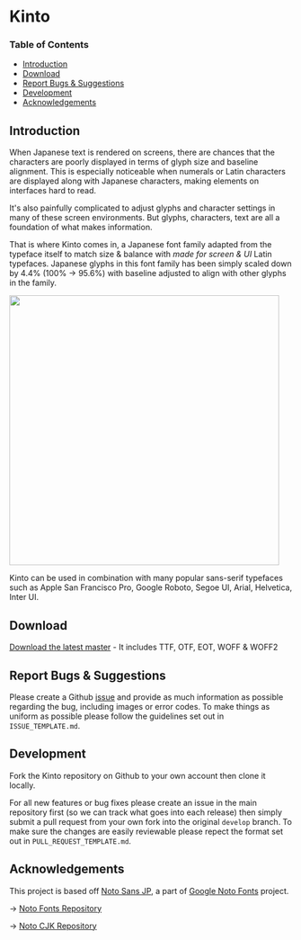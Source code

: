 # Kinto

### Table of Contents

- [Introduction](#introduction)
- [Download](#downloads)
- [Report Bugs & Suggestions](#report-bugs--suggestions)
- [Development](#development)
- [Acknowledgements](#acknowledgements)

## Introduction

When Japanese text is rendered on screens, there are chances that the characters are poorly displayed in terms of glyph size and baseline alignment. This is especially noticeable when numerals or Latin characters are displayed along with Japanese characters, making elements on interfaces hard to read. 

It's also painfully complicated to adjust glyphs and character settings in many of these screen environments. But glyphs, characters, text are all a foundation of what makes information. 

That is where Kinto comes in, a Japanese font family adapted from the typeface itself to match size & balance with _made for screen & UI_ Latin typefaces. Japanese glyphs in this font family has been simply scaled down by 4.4% (100% -> 95.6%) with baseline adjusted to align with other glyphs in the family. 

<img src="https://user-images.githubusercontent.com/3750705/58755945-5b188e00-8529-11e9-8631-973234e48dc7.gif" width="480px">

Kinto can be used in combination with many popular sans-serif typefaces such as Apple San Francisco Pro, Google Roboto, Segoe UI, Arial, Helvetica, Inter UI.

## Download

[Download the latest master](https://github.com/ookamiinc/kinto/archive/master.zip) - It includes TTF, OTF, EOT, WOFF & WOFF2


## Report Bugs & Suggestions
Please create a Github [issue](https://github.com/ookamiinc/kinto/issues) and provide as much information as possible regarding the bug, including images or error codes. To make things as uniform as possible please follow the guidelines set out in `ISSUE_TEMPLATE.md`.

## Development

Fork the Kinto repository on Github to your own account then clone it locally.

For all new features or bug fixes please create an issue in the main repository first (so we can track what goes into each release) then simply submit a pull request from your own fork into the original `develop` branch. To make sure the changes are easily reviewable please repect the format set out in `PULL_REQUEST_TEMPLATE.md`.

## Acknowledgements

This project is based off [Noto Sans JP](https://fonts.google.com/specimen/Noto+Sans+JP), a part of [Google Noto Fonts](https://www.google.com/get/noto/) project.

→ [Noto Fonts Repository](https://github.com/googlefonts/noto-fonts)

→ [Noto CJK Repository](https://github.com/googlefonts/noto-cjk)

